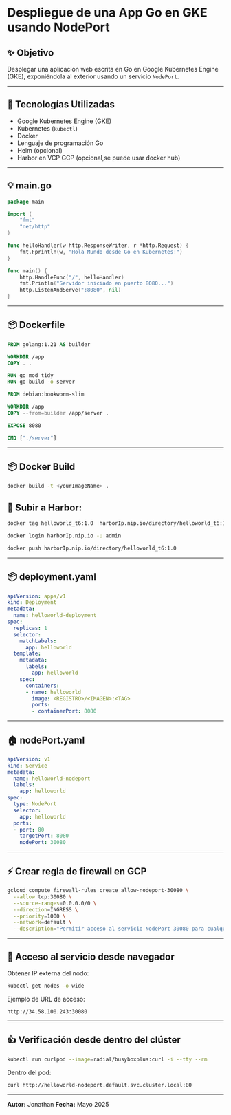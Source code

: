 # Despliegue de una App Go en GKE usando NodePort

## ✨ Objetivo

Desplegar una aplicación web escrita en Go en Google Kubernetes Engine (GKE), exponiéndola al exterior usando un servicio `NodePort`.

---

## 🔧 Tecnologías Utilizadas

* Google Kubernetes Engine (GKE)
* Kubernetes (`kubectl`)
* Docker
* Lenguaje de programación Go
* Helm (opcional)
* Harbor en VCP GCP (opcional,se puede usar docker hub)
---

## 💡 main.go

```go
package main

import (
    "fmt"
    "net/http"
)

func helloHandler(w http.ResponseWriter, r *http.Request) {
    fmt.Fprintln(w, "Hola Mundo desde Go en Kubernetes!")
}

func main() {
    http.HandleFunc("/", helloHandler)
    fmt.Println("Servidor iniciado en puerto 8080...")
    http.ListenAndServe(":8080", nil)
}
```

---

## 📦 Dockerfile

```Dockerfile
FROM golang:1.21 AS builder

WORKDIR /app
COPY . .

RUN go mod tidy
RUN go build -o server

FROM debian:bookworm-slim

WORKDIR /app
COPY --from=builder /app/server .

EXPOSE 8080

CMD ["./server"]

```
--- 
## 📦 Docker Build
```bash
docker build -t <yourImageName> .
```

## 🚀 Subir a Harbor: 

```bash
docker tag helloworld_t6:1.0  harborIp.nip.io/directory/helloworld_t6:1.0
```

```bash
docker login harborIp.nip.io -u admin
```

```bash
docker push harborIp.nip.io/directory/helloworld_t6:1.0
```

---

## 📦 deployment.yaml

```yaml
apiVersion: apps/v1
kind: Deployment
metadata:
  name: helloworld-deployment
spec:
  replicas: 1
  selector:
    matchLabels:
      app: helloworld
  template:
    metadata:
      labels:
        app: helloworld
    spec:
      containers:
      - name: helloworld
        image: <REGISTRO>/<IMAGEN>:<TAG>
        ports:
        - containerPort: 8080
```

---

## 🏠 nodePort.yaml

```yaml
apiVersion: v1
kind: Service
metadata:
  name: helloworld-nodeport
  labels:
    app: helloworld
spec:
  type: NodePort
  selector:
    app: helloworld
  ports:
  - port: 80
    targetPort: 8080
    nodePort: 30080
```

---

## ⚡ Crear regla de firewall en GCP

```bash
gcloud compute firewall-rules create allow-nodeport-30080 \
  --allow tcp:30080 \
  --source-ranges=0.0.0.0/0 \
  --direction=INGRESS \
  --priority=1000 \
  --network=default \
  --description="Permitir acceso al servicio NodePort 30080 para cualquier IP"
```

---

## 🚀 Acceso al servicio desde navegador

Obtener IP externa del nodo:

```bash
kubectl get nodes -o wide
```

Ejemplo de URL de acceso:

```
http://34.58.100.243:30080
```

---

## 👍 Verificación desde dentro del clúster

```bash
kubectl run curlpod --image=radial/busyboxplus:curl -i --tty --rm
```

Dentro del pod:

```sh
curl http://helloworld-nodeport.default.svc.cluster.local:80
```

---

**Autor:** Jonathan
**Fecha:** Mayo 2025
